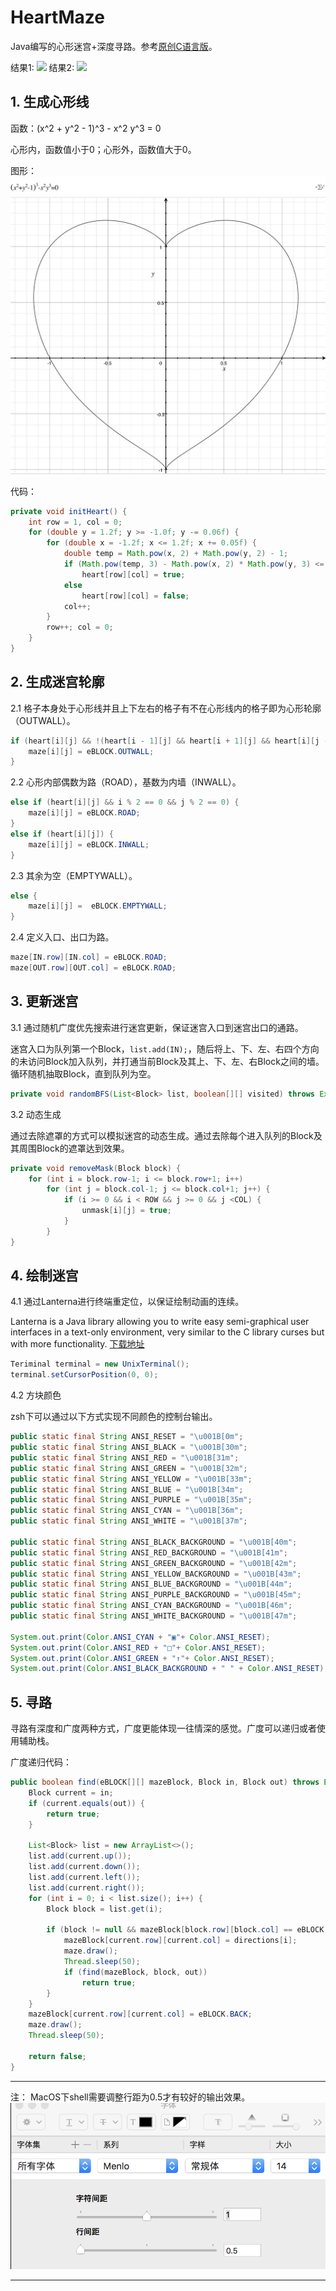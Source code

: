 # HeartMaze

Java编写的心形迷宫+深度寻路。参考[原创C语言版](https://github.com/neolay/HeartMaze)。

结果1:
![](img/result1.gif)
结果2:
![](img/result2.gif)

## 1. 生成心形线

函数：(x^2 + y^2 - 1)^3 - x^2 y^3 = 0

心形内，函数值小于0；心形外，函数值大于0。

图形：
![](img/心形线.jpg)

代码：

```java
private void initHeart() {
	int row = 1, col = 0;
	for (double y = 1.2f; y >= -1.0f; y -= 0.06f) {
		for (double x = -1.2f; x <= 1.2f; x += 0.05f) {
			double temp = Math.pow(x, 2) + Math.pow(y, 2) - 1;
			if (Math.pow(temp, 3) - Math.pow(x, 2) * Math.pow(y, 3) <= 0.0)
				heart[row][col] = true;
			else
				heart[row][col] = false;
			col++;
		}
		row++; col = 0;
	}
}
```

## 2. 生成迷宫轮廓

2.1 格子本身处于心形线并且上下左右的格子有不在心形线内的格子即为心形轮廓（OUTWALL）。

```java
if (heart[i][j] && !(heart[i - 1][j] && heart[i + 1][j] && heart[i][j - 1] && heart[i][j + 1])) {
	maze[i][j] = eBLOCK.OUTWALL;
} 
```

2.2 心形内部偶数为路（ROAD），基数为内墙（INWALL）。


```java
else if (heart[i][j] && i % 2 == 0 && j % 2 == 0) {
	maze[i][j] = eBLOCK.ROAD;
}
else if (heart[i][j]) {
	maze[i][j] = eBLOCK.INWALL;
}
```

2.3 其余为空（EMPTYWALL）。


```java
else {
	maze[i][j] =  eBLOCK.EMPTYWALL;
}
```

2.4 定义入口、出口为路。


```java
maze[IN.row][IN.col] = eBLOCK.ROAD;
maze[OUT.row][OUT.col] = eBLOCK.ROAD;
```

## 3. 更新迷宫

3.1 通过随机广度优先搜索进行迷宫更新，保证迷宫入口到迷宫出口的通路。

迷宫入口为队列第一个Block，`list.add(IN);`，随后将上、下、左、右四个方向的未访问Block加入队列，并打通当前Block及其上、下、左、右Block之间的墙。循环随机抽取Block，直到队列为空。


```java
private void randomBFS(List<Block> list, boolean[][] visited) throws Exception
```

3.2 动态生成

通过去除遮罩的方式可以模拟迷宫的动态生成。通过去除每个进入队列的Block及其周围Block的遮罩达到效果。

```java
private void removeMask(Block block) {
	for (int i = block.row-1; i <= block.row+1; i++)
		for (int j = block.col-1; j <= block.col+1; j++) {
			if (i >= 0 && i < ROW && j >= 0 && j <COL) {
				unmask[i][j] = true;
			}
		}
}
```

## 4. 绘制迷宫

4.1 通过Lanterna进行终端重定位，以保证绘制动画的连续。

Lanterna is a Java library allowing you to write easy semi-graphical user interfaces in a text-only environment, very similar to the C library curses but with more functionality. [下载地址](http://central.maven.org/maven2/com/googlecode/lanterna/lanterna/3.0.1/lanterna-3.0.1.jar)


```java
Teriminal terminal = new UnixTerminal();
terminal.setCursorPosition(0, 0);
```

4.2 方块颜色

zsh下可以通过以下方式实现不同颜色的控制台输出。

```java
public static final String ANSI_RESET = "\u001B[0m";
public static final String ANSI_BLACK = "\u001B[30m";
public static final String ANSI_RED = "\u001B[31m";
public static final String ANSI_GREEN = "\u001B[32m";
public static final String ANSI_YELLOW = "\u001B[33m";
public static final String ANSI_BLUE = "\u001B[34m";
public static final String ANSI_PURPLE = "\u001B[35m";
public static final String ANSI_CYAN = "\u001B[36m";
public static final String ANSI_WHITE = "\u001B[37m";

public static final String ANSI_BLACK_BACKGROUND = "\u001B[40m";
public static final String ANSI_RED_BACKGROUND = "\u001B[41m";
public static final String ANSI_GREEN_BACKGROUND = "\u001B[42m";
public static final String ANSI_YELLOW_BACKGROUND = "\u001B[43m";
public static final String ANSI_BLUE_BACKGROUND = "\u001B[44m";
public static final String ANSI_PURPLE_BACKGROUND = "\u001B[45m";
public static final String ANSI_CYAN_BACKGROUND = "\u001B[46m";
public static final String ANSI_WHITE_BACKGROUND = "\u001B[47m";

System.out.print(Color.ANSI_CYAN + "▣"+ Color.ANSI_RESET);
System.out.print(Color.ANSI_RED + "□"+ Color.ANSI_RESET);
System.out.print(Color.ANSI_GREEN + "↑"+ Color.ANSI_RESET);
System.out.print(Color.ANSI_BLACK_BACKGROUND + " " + Color.ANSI_RESET);
```

## 5. 寻路

寻路有深度和广度两种方式，广度更能体现一往情深的感觉。广度可以递归或者使用辅助栈。

广度递归代码：
```java
public boolean find(eBLOCK[][] mazeBlock, Block in, Block out) throws Exception {
	Block current = in;
	if (current.equals(out)) {
		return true;
	}
	
	List<Block> list = new ArrayList<>();
	list.add(current.up());
	list.add(current.down());
	list.add(current.left());
	list.add(current.right());
	for (int i = 0; i < list.size(); i++) {
		Block block = list.get(i);
		
		if (block != null && mazeBlock[block.row][block.col] == eBLOCK.ROAD) {
			mazeBlock[current.row][current.col] = directions[i];
			maze.draw();
			Thread.sleep(50);
			if (find(mazeBlock, block, out))
				return true;
		}
	}
	mazeBlock[current.row][current.col] = eBLOCK.BACK;
	maze.draw();
	Thread.sleep(50);
	
	return false;
}
```


-------

注：
MacOS下shell需要调整行距为0.5才有较好的输出效果。
![](img/shell_line_height.png)

-------

